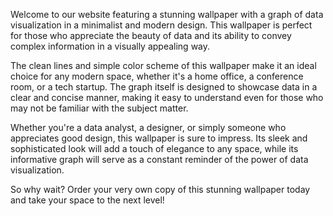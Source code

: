 <!--
Write me content for website with wallpaper "A wallpaper with a graph of data visualization, in a minimalist and modern design."
-->

<!--font:"Open Sans"-->

Welcome to our website featuring a stunning wallpaper with a graph of data visualization in a minimalist and modern design. This wallpaper is perfect for those who appreciate the beauty of data and its ability to convey complex information in a visually appealing way.

The clean lines and simple color scheme of this wallpaper make it an ideal choice for any modern space, whether it's a home office, a conference room, or a tech startup. The graph itself is designed to showcase data in a clear and concise manner, making it easy to understand even for those who may not be familiar with the subject matter.

Whether you're a data analyst, a designer, or simply someone who appreciates good design, this wallpaper is sure to impress. Its sleek and sophisticated look will add a touch of elegance to any space, while its informative graph will serve as a constant reminder of the power of data visualization.

So why wait? Order your very own copy of this stunning wallpaper today and take your space to the next level!
